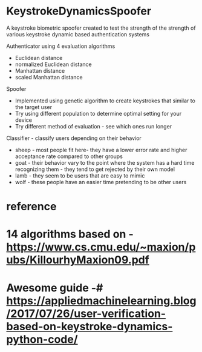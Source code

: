 # KeystrokeDynamicsSpoofer
A keystroke biometric spoofer created to test the strength of the strength of various keystroke dynamic based authentication systems

Authenticator using 4 evaluation algorithms
- Euclidean distance
- normalized Euclidean distance
- Manhattan distance
- scaled Manhattan distance

Spoofer 
- Implemented using genetic algorithm to create keystrokes that similar to the target user
- Try using different population to determine optimal setting for your device
- Try different method of evaluation - see which ones run longer 

Classifier - classify users depending on their behavior
- sheep - most people fit here- they have a lower error rate and higher acceptance rate compared to other groups
- goat - their behavior vary to the point where the system has a hard time recognizing them - they tend to get rejected by their own model
- lamb - they seem to be users that are easy to mimic
- wolf - these people have an easier time pretending to be other users


# reference
# 14 algorithms based on - https://www.cs.cmu.edu/~maxion/pubs/KillourhyMaxion09.pdf
# Awesome guide -# https://appliedmachinelearning.blog/2017/07/26/user-verification-based-on-keystroke-dynamics-python-code/
